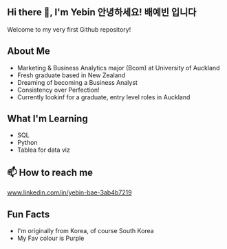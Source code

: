 ## Hi there 👋, I'm Yebin 안녕하세요! 배예빈 입니다
Welcome to my very first Github repository!

## About Me
- Marketing & Business Analytics major (Bcom) at University of Auckland
- Fresh graduate based in New Zealand
- Dreaming of becoming a Business Analyst
- Consistency over Perfection!
- Currently lookinf for a graduate, entry level roles in Auckland

## What I'm Learning
- SQL
- Python
- Tablea for data viz

## 📫 How to reach me
www.linkedin.com/in/yebin-bae-3ab4b7219

## Fun Facts
- I'm originally from Korea, of course South Korea
- My Fav colour is Purple

